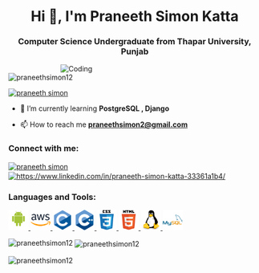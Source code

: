 

<h1 align="center">Hi 👋, I'm Praneeth Simon Katta</h1>
<h3 align="center">Computer Science Undergraduate from Thapar University, Punjab</h3>

<img align="right" alt="Coding" width="400" src="https://cdn.dribbble.com/users/1162077/screenshots/3848914/programmer.gif">

<p align="left"> <img src="https://komarev.com/ghpvc/?username=praneethsimon12&label=Profile%20views&color=0e75b6&style=flat" alt="praneethsimon12" /> </p>

<p align="left"> <a href="https://twitter.com/praneeth simon" target="blank"><img src="https://img.shields.io/twitter/follow/praneeth simon?logo=twitter&style=for-the-badge" alt="praneeth simon" /></a> </p>

- 🌱 I’m currently learning **PostgreSQL , Django**

- 📫 How to reach me **praneethsimon2@gmail.com**



<h3 align="left">Connect with me:</h3>
<p align="left">
<a href="https://twitter.com/praneeth simon" target="blank"><img align="center" src="https://raw.githubusercontent.com/rahuldkjain/github-profile-readme-generator/master/src/images/icons/Social/twitter.svg" alt="praneeth simon" height="30" width="40" /></a>
<a href="https://linkedin.com/in/https://www.linkedin.com/in/praneeth-simon-katta-33361a1b4/" target="blank"><img align="center" src="https://raw.githubusercontent.com/rahuldkjain/github-profile-readme-generator/master/src/images/icons/Social/linked-in-alt.svg" alt="https://www.linkedin.com/in/praneeth-simon-katta-33361a1b4/" height="30" width="40" /></a>

</p>

<h3 align="left">Languages and Tools:</h3>
<p align="left"> <a href="https://developer.android.com" target="_blank" rel="noreferrer"> <img src="https://raw.githubusercontent.com/devicons/devicon/master/icons/android/android-original-wordmark.svg" alt="android" width="40" height="40"/> </a> <a href="https://aws.amazon.com" target="_blank" rel="noreferrer"> <img src="https://raw.githubusercontent.com/devicons/devicon/master/icons/amazonwebservices/amazonwebservices-original-wordmark.svg" alt="aws" width="40" height="40"/> </a> <a href="https://www.cprogramming.com/" target="_blank" rel="noreferrer"> <img src="https://raw.githubusercontent.com/devicons/devicon/master/icons/c/c-original.svg" alt="c" width="40" height="40"/> </a> <a href="https://www.w3schools.com/cpp/" target="_blank" rel="noreferrer"> <img src="https://raw.githubusercontent.com/devicons/devicon/master/icons/cplusplus/cplusplus-original.svg" alt="cplusplus" width="40" height="40"/> </a> <a href="https://www.w3schools.com/css/" target="_blank" rel="noreferrer"> <img src="https://raw.githubusercontent.com/devicons/devicon/master/icons/css3/css3-original-wordmark.svg" alt="css3" width="40" height="40"/> </a> <a href="https://www.w3.org/html/" target="_blank" rel="noreferrer"> <img src="https://raw.githubusercontent.com/devicons/devicon/master/icons/html5/html5-original-wordmark.svg" alt="html5" width="40" height="40"/> </a> <a href="https://www.linux.org/" target="_blank" rel="noreferrer"> <img src="https://raw.githubusercontent.com/devicons/devicon/master/icons/linux/linux-original.svg" alt="linux" width="40" height="40"/> </a> <a href="https://www.mysql.com/" target="_blank" rel="noreferrer"> <img src="https://raw.githubusercontent.com/devicons/devicon/master/icons/mysql/mysql-original-wordmark.svg" alt="mysql" width="40" height="40"/> </a> </p>

<p><img align="left" src="https://github-readme-stats.vercel.app/api/top-langs?username=praneethsimon12&show_icons=true&locale=en&layout=compact" alt="praneethsimon12" /></p>

<p>&nbsp;<img align="center" src="https://github-readme-stats.vercel.app/api?username=praneethsimon12&show_icons=true&locale=en" alt="praneethsimon12" /></p>

<p><img align="center" src="https://github-readme-streak-stats.herokuapp.com/?user=praneethsimon12&" alt="praneethsimon12" /></p>
